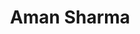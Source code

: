 ---
title: Aman Sharma
bio: |
  Aman (@nerdycap007) is a Developer who loves to write about what he learns. He sings, works out and dreams...
avatar: /images/nerdycap007-profile.png
featured: true
social:
  - title: twitter
    url: https://twitter.com/nerdycap007
  - title: instagram
    url: https://www.instagram.com/nerdycap007
  - title: github
    url: https://github.com/amansharma007
  - title: medium
    url: https://medium.com/@nerdycap007
  - title: github
    url: https://github.com/amansharma007
---